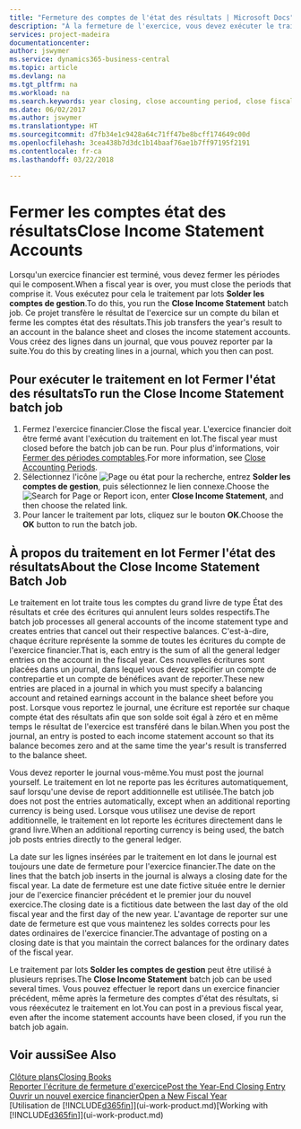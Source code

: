 ```yaml
---
title: "Fermeture des comptes de l'état des résultats | Microsoft Docs"
description: "À la fermeture de l'exercice, vous devez exécuter le traitement en lot Fermer l'état des résultats afin de refermer les périodes comptables de l'exercice financier."
services: project-madeira
documentationcenter: 
author: jswymer
ms.service: dynamics365-business-central
ms.topic: article
ms.devlang: na
ms.tgt_pltfrm: na
ms.workload: na
ms.search.keywords: year closing, close accounting period, close fiscal year, bank account detailed trial balance
ms.date: 06/02/2017
ms.author: jswymer
ms.translationtype: HT
ms.sourcegitcommit: d7fb34e1c9428a64c71ff47be8bcff174649c00d
ms.openlocfilehash: 3cea438b7d3dc1b14baaf76ae1b7ff97195f2191
ms.contentlocale: fr-ca
ms.lasthandoff: 03/22/2018

---
```

# <a name="close-income-statement-accounts"></a><span data-ttu-id="75533-103">Fermer les comptes état des résultats</span><span class="sxs-lookup"><span data-stu-id="75533-103">Close Income Statement Accounts</span></span>
<span data-ttu-id="75533-104">Lorsqu'un exercice financier est terminé, vous devez fermer les périodes qui le composent.</span><span class="sxs-lookup"><span data-stu-id="75533-104">When a fiscal year is over, you must close the periods that comprise it.</span></span> <span data-ttu-id="75533-105">Vous exécutez pour cela le traitement par lots **Solder les comptes de gestion**.</span><span class="sxs-lookup"><span data-stu-id="75533-105">To do this, you run the **Close Income Statement** batch job.</span></span> <span data-ttu-id="75533-106">Ce projet transfère le résultat de l'exercice sur un compte du bilan et ferme les comptes état des résultats.</span><span class="sxs-lookup"><span data-stu-id="75533-106">This job transfers the year's result to an account in the balance sheet and closes the income statement accounts.</span></span> <span data-ttu-id="75533-107">Vous créez des lignes dans un journal, que vous pouvez reporter par la suite.</span><span class="sxs-lookup"><span data-stu-id="75533-107">You do this by creating lines in a journal, which you then can post.</span></span>

## <a name="to-run-the-close-income-statement-batch-job"></a><span data-ttu-id="75533-108">Pour exécuter le traitement en lot Fermer l'état des résultats</span><span class="sxs-lookup"><span data-stu-id="75533-108">To run the Close Income Statement batch job</span></span>
1. <span data-ttu-id="75533-109">Fermez l'exercice financier.</span><span class="sxs-lookup"><span data-stu-id="75533-109">Close the fiscal year.</span></span> <span data-ttu-id="75533-110">L'exercice financier doit être fermé avant l'exécution du traitement en lot.</span><span class="sxs-lookup"><span data-stu-id="75533-110">The fiscal year must closed before the batch job can be run.</span></span> <span data-ttu-id="75533-111">Pour plus d'informations, voir [Fermer des périodes comptables](year-close-account-periods.md).</span><span class="sxs-lookup"><span data-stu-id="75533-111">For more information, see [Close Accounting Periods](year-close-account-periods.md).</span></span>
2. <span data-ttu-id="75533-112">Sélectionnez l'icône ![Page ou état pour la recherche](media/ui-search/search_small.png "icône Page ou état pour la recherche"), entrez **Solder les comptes de gestion**, puis sélectionnez le lien connexe.</span><span class="sxs-lookup"><span data-stu-id="75533-112">Choose the ![Search for Page or Report](media/ui-search/search_small.png "Search for Page or Report icon") icon, enter **Close Income Statement**, and then choose the related link.</span></span>
3. <span data-ttu-id="75533-113">Pour lancer le traitement par lots, cliquez sur le bouton **OK**.</span><span class="sxs-lookup"><span data-stu-id="75533-113">Choose the **OK** button to run the batch job.</span></span>

## <a name="about-the-close-income-statement-batch-job"></a><span data-ttu-id="75533-114">À propos du traitement en lot Fermer l'état des résultats</span><span class="sxs-lookup"><span data-stu-id="75533-114">About the Close Income Statement Batch Job</span></span>
<span data-ttu-id="75533-115">Le traitement en lot traite tous les comptes du grand livre de type État des résultats et crée des écritures qui annulent leurs soldes respectifs.</span><span class="sxs-lookup"><span data-stu-id="75533-115">The batch job processes all general accounts of the income statement type and creates entries that cancel out their respective balances.</span></span> <span data-ttu-id="75533-116">C'est-à-dire, chaque écriture représente la somme de toutes les écritures du compte de l'exercice financier.</span><span class="sxs-lookup"><span data-stu-id="75533-116">That is, each entry is the sum of all the general ledger entries on the account in the fiscal year.</span></span> <span data-ttu-id="75533-117">Ces nouvelles écritures sont placées dans un journal, dans lequel vous devez spécifier un compte de contrepartie et un compte de bénéfices avant de reporter.</span><span class="sxs-lookup"><span data-stu-id="75533-117">These new entries are placed in a journal in which you must specify a balancing account and retained earnings account in the balance sheet before you post.</span></span> <span data-ttu-id="75533-118">Lorsque vous reportez le journal, une écriture est reportée sur chaque compte état des résultats afin que son solde soit égal à zéro et en même temps le résultat de l'exercice est transféré dans le bilan.</span><span class="sxs-lookup"><span data-stu-id="75533-118">When you post the journal, an entry is posted to each income statement account so that its balance becomes zero and at the same time the year's result is transferred to the balance sheet.</span></span>

<span data-ttu-id="75533-119">Vous devez reporter le journal vous-même.</span><span class="sxs-lookup"><span data-stu-id="75533-119">You must post the journal yourself.</span></span> <span data-ttu-id="75533-120">Le traitement en lot ne reporte pas les écritures automatiquement, sauf lorsqu'une devise de report additionnelle est utilisée.</span><span class="sxs-lookup"><span data-stu-id="75533-120">The batch job does not post the entries automatically, except when an additional reporting currency is being used.</span></span> <span data-ttu-id="75533-121">Lorsque vous utilisez une devise de report additionnelle, le traitement en lot reporte les écritures directement dans le grand livre.</span><span class="sxs-lookup"><span data-stu-id="75533-121">When an additional reporting currency is being used, the batch job posts entries directly to the general ledger.</span></span>

<span data-ttu-id="75533-122">La date sur les lignes insérées par le traitement en lot dans le journal est toujours une date de fermeture pour l'exercice financier.</span><span class="sxs-lookup"><span data-stu-id="75533-122">The date on the lines that the batch job inserts in the journal is always a closing date for the fiscal year.</span></span> <span data-ttu-id="75533-123">La date de fermeture est une date fictive située entre le dernier jour de l'exercice financier précédent et le premier jour du nouvel exercice.</span><span class="sxs-lookup"><span data-stu-id="75533-123">The closing date is a fictitious date between the last day of the old fiscal year and the first day of the new year.</span></span> <span data-ttu-id="75533-124">L'avantage de reporter sur une date de fermeture est que vous maintenez les soldes corrects pour les dates ordinaires de l'exercice financier.</span><span class="sxs-lookup"><span data-stu-id="75533-124">The advantage of posting on a closing date is that you maintain the correct balances for the ordinary dates of the fiscal year.</span></span>

<span data-ttu-id="75533-125">Le traitement par lots **Solder les comptes de gestion** peut être utilisé à plusieurs reprises.</span><span class="sxs-lookup"><span data-stu-id="75533-125">The **Close Income Statement** batch job can be used several times.</span></span> <span data-ttu-id="75533-126">Vous pouvez effectuer le report dans un exercice financier précédent, même après la fermeture des comptes d'état des résultats, si vous réexécutez le traitement en lot.</span><span class="sxs-lookup"><span data-stu-id="75533-126">You can post in a previous fiscal year, even after the income statement accounts have been closed, if you run the batch job again.</span></span>

## <a name="see-also"></a><span data-ttu-id="75533-127">Voir aussi</span><span class="sxs-lookup"><span data-stu-id="75533-127">See Also</span></span>
[<span data-ttu-id="75533-128">Clôture plans</span><span class="sxs-lookup"><span data-stu-id="75533-128">Closing Books</span></span>](year-close-books.md)  
[<span data-ttu-id="75533-129">Reporter l'écriture de fermeture d'exercice</span><span class="sxs-lookup"><span data-stu-id="75533-129">Post the Year-End Closing Entry</span></span>](year-how-post-year-end-close-entry.md)  
[<span data-ttu-id="75533-130">Ouvrir un nouvel exercice financier</span><span class="sxs-lookup"><span data-stu-id="75533-130">Open a New Fiscal Year</span></span>](finance-how-open-new-fiscal-year.md)  
<span data-ttu-id="75533-131">[Utilisation de [!INCLUDE[d365fin](includes/d365fin_md.md)]](ui-work-product.md)</span><span class="sxs-lookup"><span data-stu-id="75533-131">[Working with [!INCLUDE[d365fin](includes/d365fin_md.md)]](ui-work-product.md)</span></span>


